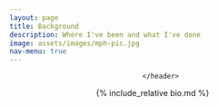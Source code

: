 ```yaml
---
layout: page
title: Background
description: Where I've been and what I've done 
image: assets/images/mph-pic.jpg
nav-menu: true
---
```


<!-- Main -->
<div id="main" class="alt">

<!-- One -->
<section id="one">
	<div class="inner">
		<header class="major">
			
		</header>

<!-- Content -->

<div markdown="1">
  {% include_relative bio.md %}
</div>

</div>

</section>
</div>
